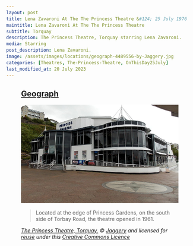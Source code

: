 ```yaml
---
layout: post
title: Lena Zavaroni At The The Princess Theatre &#124; 25 July 1976
maintitle: Lena Zavaroni At The The Princess Theatre
subtitle: Torquay
description: The Princess Theatre, Torquay starring Lena Zavaroni.
media: Starring
post_description: Lena Zavaroni.
image: /assets/images/locations/geograph-4489556-by-Jaggery.jpg
categories: [Theatres, The-Princess-Theatre, OnThisDay25July]
last_modified_at: 20 July 2023
---
```


<figure class="fig3">
<div class="CardLayout">
<div class="CardItem"><h2 id="infobox1" class="infobox"><a href="#infobox1">Geograph</a></h2>
<div class="CardItem split">
<a href="https://www.geograph.org.uk/photo/4489556"><img src="/assets/images/locations/geograph-4489556-by-Jaggery.jpg" class="full-width"/></a>
<p></p>
<blockquote>Located at the edge of Princess Gardens, on the south side of Torbay Road, the theatre opened in 1961.</blockquote>
<cite><a href="https://www.geograph.org.uk/photo/4489556">The Princess Theatre, Torquay.</a> &copy; <a href="https://www.geograph.org.uk/profile/39302">Jaggery</a> and licensed for <a href="https://www.geograph.org.uk/reuse.php?id=4489556">reuse</a> under this <a href="http://creativecommons.org/licenses/by-sa/2.0/">Creative Commons Licence</a></cite>
</div></div></div>
</figure>
